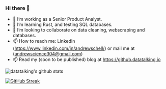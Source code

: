 ### Hi there 👋

- 🔭 I’m working as a Senior Product Analyst.
- 🌱 I’m learning Rust, and testing SQL databases.
- 👯 I’m looking to collaborate on data cleaning, webscraping and databases.
- 📫 How to reach me: LinkedIn (https://www.linkedin.com/in/andrewschell/) or mail me at (andrewscience304@gmail.com)
- 📫 Read my (soon to be published) blog at https://github.datatalking.io

![datatalking's github stats](https://github-readme-stats.vercel.app/api?username=datatalking&show_icons=true&theme=radical&count_private=true&show_icons=true)

[![GitHub Streak](https://github-readme-streak-stats.herokuapp.com?user=datatalking&theme=radical&=true&date_format=M%20j%5B%2C%20Y%5D)](https://git.io/streak-stats)


